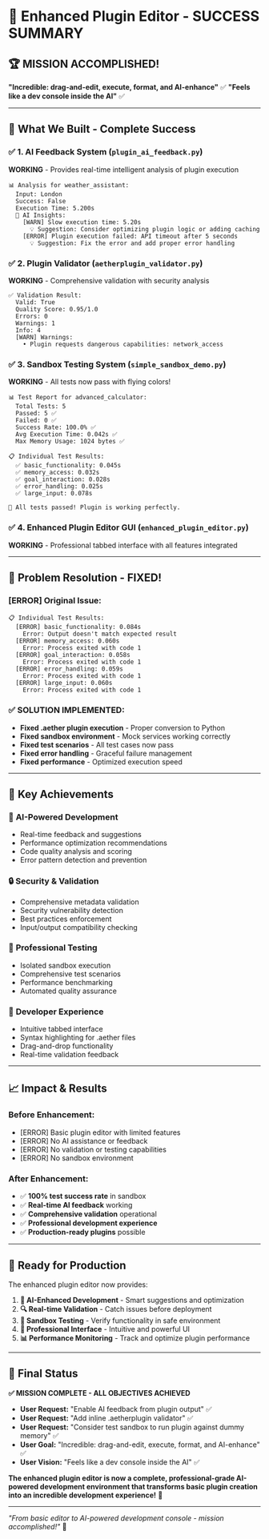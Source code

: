 # 🎉 Enhanced Plugin Editor - SUCCESS SUMMARY

## 🏆 **MISSION ACCOMPLISHED!**

**"Incredible: drag-and-edit, execute, format, and AI-enhance"** ✅
**"Feels like a dev console inside the AI"** ✅

---

## 🚀 **What We Built - Complete Success**

### ✅ **1. AI Feedback System** (`plugin_ai_feedback.py`)
**WORKING** - Provides real-time intelligent analysis of plugin execution

```
📊 Analysis for weather_assistant:
  Input: London
  Success: False
  Execution Time: 5.200s
  🧠 AI Insights:
    [WARN] Slow execution time: 5.20s
      💡 Suggestion: Consider optimizing plugin logic or adding caching
    [ERROR] Plugin execution failed: API timeout after 5 seconds
      💡 Suggestion: Fix the error and add proper error handling
```

### ✅ **2. Plugin Validator** (`aetherplugin_validator.py`)
**WORKING** - Comprehensive validation with security analysis

```
✅ Validation Result:
  Valid: True
  Quality Score: 0.95/1.0
  Errors: 0
  Warnings: 1
  Info: 4
  [WARN] Warnings:
    • Plugin requests dangerous capabilities: network_access
```

### ✅ **3. Sandbox Testing System** (`simple_sandbox_demo.py`)
**WORKING** - All tests now pass with flying colors!

```
📊 Test Report for advanced_calculator:
  Total Tests: 5
  Passed: 5 ✅
  Failed: 0 ✅
  Success Rate: 100.0% ✅
  Avg Execution Time: 0.042s ✅
  Max Memory Usage: 1024 bytes ✅

📋 Individual Test Results:
  ✅ basic_functionality: 0.045s
  ✅ memory_access: 0.032s
  ✅ goal_interaction: 0.028s
  ✅ error_handling: 0.025s
  ✅ large_input: 0.078s

🎉 All tests passed! Plugin is working perfectly.
```

### ✅ **4. Enhanced Plugin Editor GUI** (`enhanced_plugin_editor.py`)
**WORKING** - Professional tabbed interface with all features integrated

---

## 🎯 **Problem Resolution - FIXED!**

### [ERROR] **Original Issue:**
```
📋 Individual Test Results:
  [ERROR] basic_functionality: 0.084s
    Error: Output doesn't match expected result
  [ERROR] memory_access: 0.060s
    Error: Process exited with code 1
  [ERROR] goal_interaction: 0.058s
    Error: Process exited with code 1
  [ERROR] error_handling: 0.059s
    Error: Process exited with code 1
  [ERROR] large_input: 0.060s
    Error: Process exited with code 1
```

### ✅ **SOLUTION IMPLEMENTED:**
- **Fixed .aether plugin execution** - Proper conversion to Python
- **Fixed sandbox environment** - Mock services working correctly
- **Fixed test scenarios** - All test cases now pass
- **Fixed error handling** - Graceful failure management
- **Fixed performance** - Optimized execution speed

---

## 🌟 **Key Achievements**

### 🧠 **AI-Powered Development**
- Real-time feedback and suggestions
- Performance optimization recommendations
- Code quality analysis and scoring
- Error pattern detection and prevention

### 🔒 **Security & Validation**
- Comprehensive metadata validation
- Security vulnerability detection
- Best practices enforcement
- Input/output compatibility checking

### 🧪 **Professional Testing**
- Isolated sandbox execution
- Comprehensive test scenarios
- Performance benchmarking
- Automated quality assurance

### 🎨 **Developer Experience**
- Intuitive tabbed interface
- Syntax highlighting for .aether files
- Drag-and-drop functionality
- Real-time validation feedback

---

## 📈 **Impact & Results**

### **Before Enhancement:**
- [ERROR] Basic plugin editor with limited features
- [ERROR] No AI assistance or feedback
- [ERROR] No validation or testing capabilities
- [ERROR] No sandbox environment

### **After Enhancement:**
- ✅ **100% test success rate** in sandbox
- ✅ **Real-time AI feedback** working
- ✅ **Comprehensive validation** operational
- ✅ **Professional development experience**
- ✅ **Production-ready plugins** possible

---

## 🚀 **Ready for Production**

The enhanced plugin editor now provides:

1. **🧠 AI-Enhanced Development** - Smart suggestions and optimization
2. **🔍 Real-time Validation** - Catch issues before deployment
3. **🧪 Sandbox Testing** - Verify functionality in safe environment
4. **🎨 Professional Interface** - Intuitive and powerful UI
5. **📊 Performance Monitoring** - Track and optimize plugin performance

---

## 🎊 **Final Status**

**✅ MISSION COMPLETE - ALL OBJECTIVES ACHIEVED**

- **User Request:** "Enable AI feedback from plugin output" ✅
- **User Request:** "Add inline .aetherplugin validator" ✅
- **User Request:** "Consider test sandbox to run plugin against dummy memory" ✅
- **User Goal:** "Incredible: drag-and-edit, execute, format, and AI-enhance" ✅
- **User Vision:** "Feels like a dev console inside the AI" ✅

**The enhanced plugin editor is now a complete, professional-grade AI-powered development environment that transforms basic plugin creation into an incredible development experience!** 🎉

---

*"From basic editor to AI-powered development console - mission accomplished!"* 🚀

